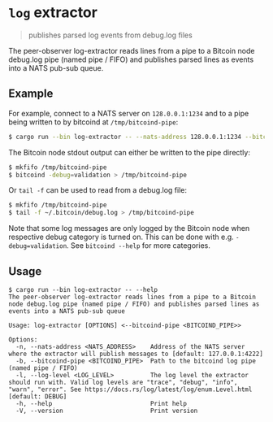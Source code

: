 # `log` extractor

> publishes parsed log events from debug.log files

The peer-observer log-extractor reads lines from a pipe to a Bitcoin node debug.log pipe (named pipe / FIFO) and publishes parsed lines as events into a NATS pub-sub queue.

## Example

For example, connect to a NATS server on `128.0.0.1:1234` and to a pipe being written to by bitcoind at `/tmp/bitcoind-pipe`:

```bash
$ cargo run --bin log-extractor -- --nats-address 128.0.0.1:1234 --bitcoind-pipe /tmp/bitcoind-pipe
```

The Bitcoin node stdout output can either be written to the pipe directly:

```bash
$ mkfifo /tmp/bitcoind-pipe
$ bitcoind -debug=validation > /tmp/bitcoind-pipe
```

Or `tail -f` can be used to read from a debug.log file:

```bash
$ mkfifo /tmp/bitcoind-pipe
$ tail -f ~/.bitcoin/debug.log > /tmp/bitcoind-pipe
```

Note that some log messages are only logged by the Bitcoin node when respective debug category is turned on.
This can be done with e.g. `-debug=validation`. See `bitcoind --help` for more categories.

## Usage

```
$ cargo run --bin log-extractor -- --help
The peer-observer log-extractor reads lines from a pipe to a Bitcoin node debug.log pipe (named pipe / FIFO) and publishes parsed lines as events into a NATS pub-sub queue

Usage: log-extractor [OPTIONS] <--bitcoind-pipe <BITCOIND_PIPE>>

Options:
  -n, --nats-address <NATS_ADDRESS>    Address of the NATS server where the extractor will publish messages to [default: 127.0.0.1:4222]
  -b, --bitcoind-pipe <BITCOIND_PIPE>  Path to the bitcoind log pipe (named pipe / FIFO)
  -l, --log-level <LOG_LEVEL>          The log level the extractor should run with. Valid log levels are "trace", "debug", "info", "warn", "error". See https://docs.rs/log/latest/log/enum.Level.html [default: DEBUG]
  -h, --help                           Print help
  -V, --version                        Print version
```
